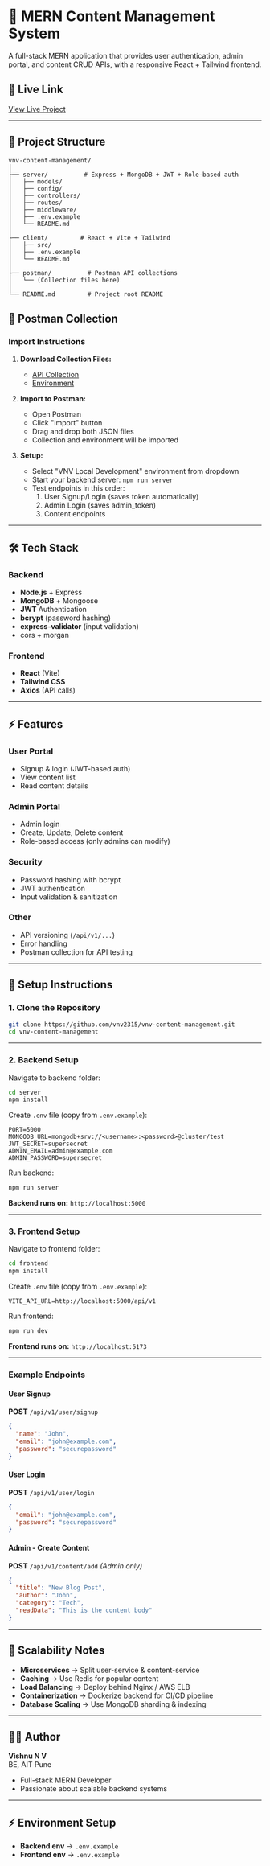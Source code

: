 # 🚀 MERN Content Management System

A full-stack MERN application that provides user authentication, admin portal, and content CRUD APIs, with a responsive React + Tailwind frontend.


## 🚀 Live Link

[View Live Project](https://vnv-content-management.vercel.app/)

---

## 📂 Project Structure

```
vnv-content-management/
│
├── server/          # Express + MongoDB + JWT + Role-based auth
│   ├── models/
│   ├── config/
│   ├── controllers/
│   ├── routes/
│   ├── middleware/
│   ├── .env.example
│   └── README.md
│
├── client/         # React + Vite + Tailwind
│   ├── src/
│   ├── .env.example
│   └── README.md
│
├── postman/          # Postman API collections
│   └── (Collection files here)
│
└── README.md         # Project root README

```

## 📮 Postman Collection

### Import Instructions

1. **Download Collection Files:**
   - [API Collection](./postman/VNV-CMS-API-Collection.json)
   - [Environment](./postman/VNV-Local-Environment.json)

2. **Import to Postman:**
   - Open Postman
   - Click "Import" button
   - Drag and drop both JSON files
   - Collection and environment will be imported

3. **Setup:**
   - Select "VNV Local Development" environment from dropdown
   - Start your backend server: `npm run server`
   - Test endpoints in this order:
     1. User Signup/Login (saves token automatically)
     2. Admin Login (saves admin_token)
     3. Content endpoints


---

## 🛠️ Tech Stack

### Backend
- **Node.js** + Express
- **MongoDB** + Mongoose
- **JWT** Authentication
- **bcrypt** (password hashing)
- **express-validator** (input validation)
- cors + morgan

### Frontend
- **React** (Vite)
- **Tailwind CSS**
- **Axios** (API calls)

---

## ⚡ Features

### User Portal
- Signup & login (JWT-based auth)
- View content list
- Read content details

### Admin Portal
- Admin login
- Create, Update, Delete content
- Role-based access (only admins can modify)

### Security
- Password hashing with bcrypt
- JWT authentication
- Input validation & sanitization

### Other
- API versioning (`/api/v1/...`)
- Error handling
- Postman collection for API testing

---

## 🔧 Setup Instructions

### 1. Clone the Repository

```bash
git clone https://github.com/vnv2315/vnv-content-management.git
cd vnv-content-management
```

---

### 2. Backend Setup

Navigate to backend folder:

```bash
cd server
npm install
```

Create `.env` file (copy from `.env.example`):

```env
PORT=5000
MONGODB_URL=mongodb+srv://<username>:<password>@cluster/test
JWT_SECRET=supersecret
ADMIN_EMAIL=admin@example.com
ADMIN_PASSWORD=supersecret
```

Run backend:

```bash
npm run server
```

**Backend runs on:** `http://localhost:5000`

---

### 3. Frontend Setup

Navigate to frontend folder:

```bash
cd frontend
npm install
```

Create `.env` file (copy from `.env.example`):

```env
VITE_API_URL=http://localhost:5000/api/v1
```

Run frontend:

```bash
npm run dev
```

**Frontend runs on:** `http://localhost:5173`

---

### Example Endpoints

#### User Signup
**POST** `/api/v1/user/signup`

```json
{
  "name": "John",
  "email": "john@example.com",
  "password": "securepassword"
}
```

#### User Login
**POST** `/api/v1/user/login`

```json
{
  "email": "john@example.com",
  "password": "securepassword"
}
```

#### Admin - Create Content
**POST** `/api/v1/content/add` *(Admin only)*

```json
{
  "title": "New Blog Post",
  "author": "John",
  "category": "Tech",
  "readData": "This is the content body"
}
```

---

## 🚀 Scalability Notes

- **Microservices** → Split user-service & content-service
- **Caching** → Use Redis for popular content
- **Load Balancing** → Deploy behind Nginx / AWS ELB
- **Containerization** → Dockerize backend for CI/CD pipeline
- **Database Scaling** → Use MongoDB sharding & indexing

---

## 👨‍💻 Author

**Vishnu N V**  
BE, AIT Pune

- Full-stack MERN Developer
- Passionate about scalable backend systems

---

## ⚡ Environment Setup

- **Backend env** → `.env.example`
- **Frontend env** → `.env.example`
